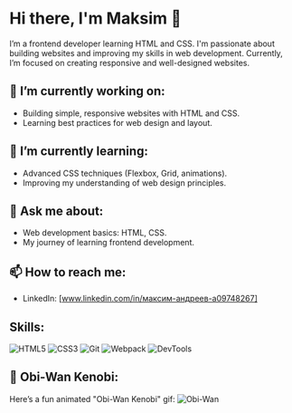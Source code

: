 # Hi there, I'm Maksim 👋

I’m a frontend developer learning HTML and CSS. I'm passionate about building websites and improving my skills in web development. Currently, I’m focused on creating responsive and well-designed websites.

## 🔭 I’m currently working on:
- Building simple, responsive websites with HTML and CSS.
- Learning best practices for web design and layout.

## 🌱 I’m currently learning:
- Advanced CSS techniques (Flexbox, Grid, animations).
- Improving my understanding of web design principles.

## 💬 Ask me about:
- Web development basics: HTML, CSS.
- My journey of learning frontend development.

## 📫 How to reach me:
- LinkedIn: [www.linkedin.com/in/максим-андреев-a09748267]

## Skills:
![HTML5](https://img.shields.io/badge/HTML5-E34F26?style=flat-square&logo=html5&logoColor=white)
![CSS3](https://img.shields.io/badge/CSS3-1572B6?style=flat-square&logo=css3&logoColor=white)
![Git](https://img.shields.io/badge/Git-F05032?style=flat-square&logo=git&logoColor=white)
![Webpack](https://img.shields.io/badge/Webpack-8DD6F9?style=flat-square&logo=webpack&logoColor=black)
![DevTools](https://img.shields.io/badge/Chrome_DevTools-4285F4?style=flat-square&logo=googlechrome&logoColor=white)

## 💫 Obi-Wan Kenobi:
Here’s a fun animated "Obi-Wan Kenobi" gif:
![Obi-Wan](https://media.giphy.com/media/2H5CJTZHITXfS/giphy.gif)
